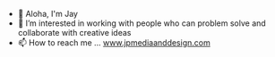 - 👋 Aloha, I'm Jay
- 👀 I’m interested in working with people who can problem solve and collaborate with creative ideas
- 📫 How to reach me ... www.jpmediaanddesign.com

<!---
jpmediaanddesign/jpmediaanddesign is a ✨ special ✨ repository because its `README.md` (this file) appears on your GitHub profile.
You can click the Preview link to take a look at your changes.
--->
